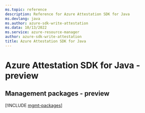 ```yaml
---
ms.topic: reference
description: Reference for Azure Attestation SDK for Java
ms.devlang: java
ms.author: azure-sdk-write-attestation
ms.data: 10/13/2022
ms.service: azure-resource-manager
author: azure-sdk-write-attestation
title: Azure Attestation SDK for Java
---
```

# Azure Attestation SDK for Java - preview

## Management packages - preview
[!INCLUDE [mgmt-packages](attestation-mgmt-index.md)]